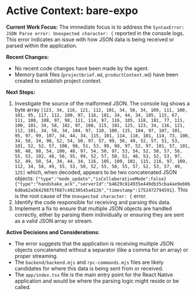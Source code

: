 # Active Context: bare-expo

**Current Work Focus:**
The immediate focus is to address the `SyntaxError: JSON Parse error: Unexpected character: {` reported in the console logs. This error indicates an issue with how JSON data is being received or parsed within the application.

**Recent Changes:**
- No recent code changes have been made by the agent.
- Memory bank files (`projectbrief.md`, `productContext.md`) have been created to establish project context.

**Next Steps:**
1.  Investigate the source of the malformed JSON. The console log shows a byte array `[123, 34, 116, 121, 112, 101, 34, 58, 34, 109, 111, 100, 101, 95, 117, 112, 100, 97, 116, 101, 34, 44, 34, 105, 115, 67, 111, 108, 108, 97, 98, 111, 114, 97, 116, 105, 118, 101, 77, 111, 100, 101, 34, 58, 102, 97, 108, 115, 101, 125, 123, 34, 116, 121, 112, 101, 34, 58, 34, 104, 97, 110, 100, 115, 104, 97, 107, 101, 95, 97, 99, 107, 34, 44, 34, 115, 101, 114, 118, 101, 114, 73, 100, 34, 58, 34, 98, 52, 54, 50, 97, 57, 99, 56, 49, 52, 57, 51, 53, 101, 52, 52, 57, 100, 98, 51, 53, 99, 98, 97, 52, 97, 101, 57, 101, 98, 48, 98, 54, 100, 48, 97, 54, 50, 97, 53, 54, 52, 50, 57, 56, 55, 53, 102, 48, 56, 55, 99, 52, 57, 50, 51, 48, 53, 52, 53, 97, 52, 49, 50, 54, 34, 44, 34, 116, 105, 109, 101, 115, 116, 97, 109, 112, 34, 58, 49, 55, 53, 50, 52, 55, 50, 55, 57, 52, 53, 57, 49, 125]` which, when decoded, appears to be two concatenated JSON objects: `{"type":"mode_update","isCollaborativeMode":false}{"type":"handshake_ack","serverId":"b4629c814935e449db35cba4ae9eb0b6d0a62a56429875f087c49230545a4126","timestamp":1752472794591}`. This is the root cause of the `Unexpected character: {` error.
2.  Identify the code responsible for receiving and parsing this data.
3.  Implement a fix to ensure that multiple JSON objects are handled correctly, either by parsing them individually or ensuring they are sent as a valid JSON array or stream.

**Active Decisions and Considerations:**
- The error suggests that the application is receiving multiple JSON objects concatenated without a separator (like a comma for an array) or proper streaming.
- The `backend/backend.mjs` and `rpc-commands.mjs` files are likely candidates for where this data is being sent from or received.
- The `app/index.tsx` file is the main entry point for the React Native application and would be where the parsing logic might reside or be called.
